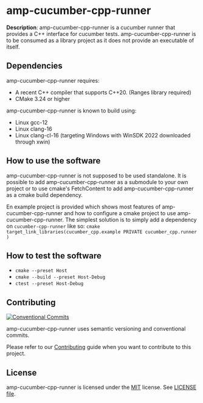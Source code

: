 # amp-cucumber-cpp-runner

**Description**: amp-cucumber-cpp-runner is a cucumber runner that provides a C++ interface for cucumber tests. amp-cucumber-cpp-runner is to be consumed as a library project as it does not provide an executable of itself.

## Dependencies

amp-cucumber-cpp-runner requires:
- A recent C++ compiler that supports C++20. (Ranges library required)
- CMake 3.24 or higher

amp-cucumber-cpp-runner is known to build using:
- Linux gcc-12
- Linux clang-16
- Linux clang-cl-16 (targeting Windows with WinSDK 2022 downloaded through xwin)

## How to use the software

amp-cucumber-cpp-runner is not supposed to be used standalone. It is possible to add amp-cucumber-cpp-runner as a submodule to your own project or to use cmake's FetchContent to add amp-cucumber-cpp-runner as a cmake build dependency.

En example project is provided which shows most features of amp-cucumber-cpp-runner and how to configure a cmake project to use amp-cucumber-cpp-runner. The simplest solution is to simply add a dependency on `cucumber-cpp-runner` like so:
`cmake
target_link_libraries(cucumber_cpp.example PRIVATE
    cucumber_cpp.runner
)
`

## How to test the software

- `cmake --preset Host`
- `cmake --build --preset Host-Debug`
- `ctest --preset Host-Debug`

## Contributing

[![Conventional Commits](https://img.shields.io/badge/Conventional%20Commits-1.0.0-%23FE5196?logo=conventionalcommits&logoColor=white)](https://conventionalcommits.org)

amp-cucumber-cpp-runner uses semantic versioning and conventional commits.

Please refer to our [Contributing](CONTRIBUTING.md) guide when you want to contribute to this project.

## License

amp-cucumber-cpp-runner is licensed under the [MIT](https://choosealicense.com/licenses/mit/) license. See [LICENSE file](LICENSE).
